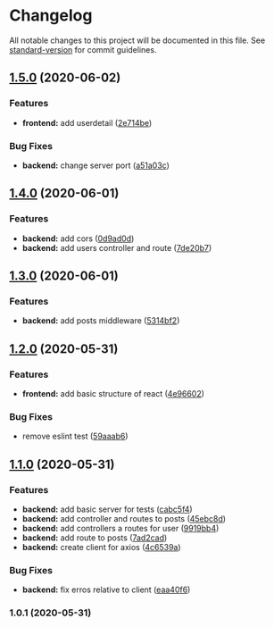 # Changelog

All notable changes to this project will be documented in this file. See [standard-version](https://github.com/conventional-changelog/standard-version) for commit guidelines.

## [1.5.0](https://github.com/Ronnasayd/Test_GrowthTech/compare/v1.4.0...v1.5.0) (2020-06-02)


### Features

* **frontend:** add userdetail ([2e714be](https://github.com/Ronnasayd/Test_GrowthTech/commit/2e714bec600c664a29548e4a22de6908e35c96f0))


### Bug Fixes

* **backend:** change server port ([a51a03c](https://github.com/Ronnasayd/Test_GrowthTech/commit/a51a03cc6537393be0a2ad50aac4652a954f2099))

## [1.4.0](https://github.com/Ronnasayd/Test_GrowthTech/compare/v1.3.0...v1.4.0) (2020-06-01)


### Features

* **backend:** add cors ([0d9ad0d](https://github.com/Ronnasayd/Test_GrowthTech/commit/0d9ad0d868c8e024b77d2f8732ba266310fd305c))
* **backend:** add users controller and route ([7de20b7](https://github.com/Ronnasayd/Test_GrowthTech/commit/7de20b7f952ea9f6ee2e3bca1697d714dbbd7833))

## [1.3.0](https://github.com/Ronnasayd/Test_GrowthTech/compare/v1.2.0...v1.3.0) (2020-06-01)


### Features

* **backend:** add posts middleware ([5314bf2](https://github.com/Ronnasayd/Test_GrowthTech/commit/5314bf242eb3e96da96d8c1b2c924224fd1d77f3))

## [1.2.0](https://github.com/Ronnasayd/Test_GrowthTech/compare/v1.1.0...v1.2.0) (2020-05-31)


### Features

* **frontend:** add basic structure of react ([4e96602](https://github.com/Ronnasayd/Test_GrowthTech/commit/4e966025830cf4e5c018b28247afce4f97664150))


### Bug Fixes

* remove eslint test ([59aaab6](https://github.com/Ronnasayd/Test_GrowthTech/commit/59aaab6ab9386f883298ebec8018bedce16083f5))

## [1.1.0](https://github.com/Ronnasayd/Test_GrowthTech/compare/v1.0.1...v1.1.0) (2020-05-31)


### Features

* **backend:** add basic server for tests ([cabc5f4](https://github.com/Ronnasayd/Test_GrowthTech/commit/cabc5f47fbb405ffcbe5b760f79a5afb6b505112))
* **backend:** add controller and routes to posts ([45ebc8d](https://github.com/Ronnasayd/Test_GrowthTech/commit/45ebc8de0380f894cfed13b163b38c75040b8ca6))
* **backend:** add controllers a routes for user ([9919bb4](https://github.com/Ronnasayd/Test_GrowthTech/commit/9919bb43d8cf7c9b2bdb37b1d140d0312ab9afc5))
* **backend:** add route to posts ([7ad2cad](https://github.com/Ronnasayd/Test_GrowthTech/commit/7ad2cad68a9599331f9e001fede4168773e95fb3))
* **backend:** create client for axios ([4c6539a](https://github.com/Ronnasayd/Test_GrowthTech/commit/4c6539a73563ae86633b460fd0a6505eff047bac))


### Bug Fixes

* **backend:** fix erros relative to client ([eaa40f6](https://github.com/Ronnasayd/Test_GrowthTech/commit/eaa40f6aba21e07dc911c583b68ed3a9678315cf))

### 1.0.1 (2020-05-31)
